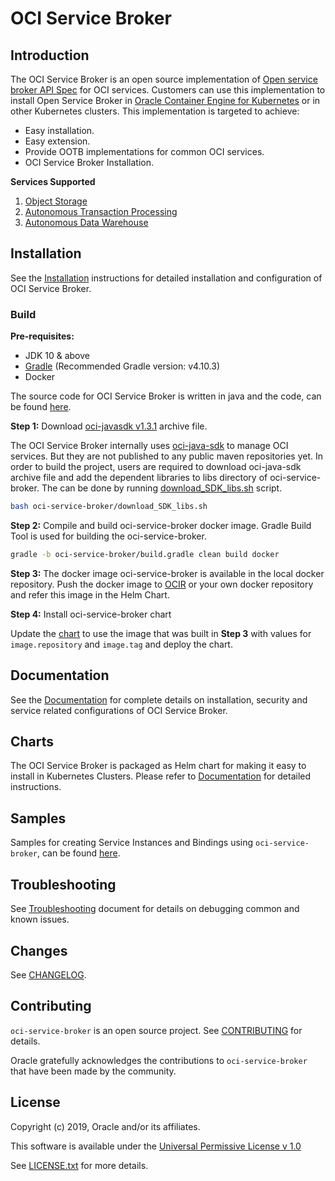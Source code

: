 # OCI Service Broker

## Introduction

The OCI Service Broker is an open source implementation of [Open service broker API Spec](https://github.com/openservicebrokerapi/servicebroker/blob/v2.14/spec.md) for OCI services. Customers can use this implementation to install Open Service Broker in [Oracle Container Engine for Kubernetes](https://docs.cloud.oracle.com/iaas/Content/ContEng/Concepts/contengoverview.htm) or in other Kubernetes clusters. This implementation is targeted to achieve:

* Easy installation.
* Easy extension.
* Provide OOTB implementations for common OCI services.
* OCI Service Broker Installation.

**Services Supported**

1. [Object Storage](https://docs.cloud.oracle.com/iaas/Content/Object/Concepts/objectstorageoverview.htm)
1. [Autonomous Transaction Processing](https://www.oracle.com/in/database/autonomous-transaction-processing.html)
1. [Autonomous Data Warehouse](https://www.oracle.com/in/database/data-warehouse.html)

## Installation

See the [Installation](charts/oci-service-broker/docs/installation.md) instructions for detailed installation and configuration of OCI Service Broker.

### Build

**Pre-requisites:**

* JDK 10 & above
* [Gradle](https://gradle.org/)
   (Recommended Gradle version: v4.10.3)
* Docker

The source code for OCI Service Broker is written in java and the code, can be found [here](oci-service-broker).

 **Step 1:** Download [oci-javasdk v1.3.1](https://github.com/oracle/oci-java-sdk/releases/download/v1.3.1/oci-java-sdk.zip) archive file.

 The OCI Service Broker internally uses [oci-java-sdk](https://github.com/oracle/oci-java-sdk) to manage OCI services. But they are not published to any public maven repositories yet. In order to build the project, users are required to download oci-java-sdk archive file and add the dependent libraries to libs directory of oci-service-broker. The can be done by running [download_SDK_libs.sh](oci-service-broker/download_SDK_libs.sh) script.

 ```bash
 bash oci-service-broker/download_SDK_libs.sh
 ```

 **Step 2:** Compile and build oci-service-broker docker image. Gradle Build Tool is used for building the oci-service-broker.

```bash
gradle -b oci-service-broker/build.gradle clean build docker
```

 **Step 3:** The docker image oci-service-broker is available in the local docker repository. Push the docker image to [OCIR](https://docs.cloud.oracle.com/iaas/Content/Registry/Concepts/registryoverview.htm) or your own docker repository and refer this image in the Helm Chart.

 **Step 4:** Install oci-service-broker chart

Update the [chart](charts/oci-service-broker) to use the image that was built in **Step 3** with values for `image.repository` and `image.tag` and deploy the chart.

## Documentation

See the [Documentation](charts/oci-service-broker/README.md#oci-service-broker) for complete details on installation, security and service related configurations of OCI Service Broker.

## Charts

The OCI Service Broker is packaged as Helm chart for making it easy to install in Kubernetes Clusters. Please refer to [Documentation](#documentation) for detailed instructions.

## Samples

Samples for creating Service Instances and Bindings using `oci-service-broker`, can be found [here](charts/oci-service-broker/samples).

## Troubleshooting

See [Troubleshooting](charts/oci-service-broker/docs/troubleshoot.md#troubleshooting-guide-for-oci-service-broker) document for details on debugging common and known issues.

## Changes

See [CHANGELOG](CHANGELOG.md).

## Contributing

`oci-service-broker` is an open source project. See [CONTRIBUTING](CONTRIBUTING.md) for details.

Oracle gratefully acknowledges the contributions to `oci-service-broker` that have been made by the community.

## License

Copyright (c) 2019, Oracle and/or its affiliates.

This software is available under the [Universal Permissive License v 1.0](http://oss.oracle.com/licenses/upl)

See [LICENSE.txt](LICENSE.txt) for more details.
